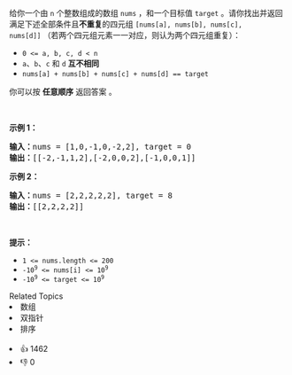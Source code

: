 <p>给你一个由 <code>n</code> 个整数组成的数组&nbsp;<code>nums</code> ，和一个目标值 <code>target</code> 。请你找出并返回满足下述全部条件且<strong>不重复</strong>的四元组&nbsp;<code>[nums[a], nums[b], nums[c], nums[d]]</code>&nbsp;（若两个四元组元素一一对应，则认为两个四元组重复）：</p>

<ul> 
 <li><code>0 &lt;= a, b, c, d&nbsp;&lt; n</code></li> 
 <li><code>a</code>、<code>b</code>、<code>c</code> 和 <code>d</code> <strong>互不相同</strong></li> 
 <li><code>nums[a] + nums[b] + nums[c] + nums[d] == target</code></li> 
</ul>

<p>你可以按 <strong>任意顺序</strong> 返回答案 。</p>

<p>&nbsp;</p>

<p><strong>示例 1：</strong></p>

<pre>
<strong>输入：</strong>nums = [1,0,-1,0,-2,2], target = 0
<strong>输出：</strong>[[-2,-1,1,2],[-2,0,0,2],[-1,0,0,1]]
</pre>

<p><strong>示例 2：</strong></p>

<pre>
<strong>输入：</strong>nums = [2,2,2,2,2], target = 8
<strong>输出：</strong>[[2,2,2,2]]
</pre>

<p>&nbsp;</p>

<p><strong>提示：</strong></p>

<ul> 
 <li><code>1 &lt;= nums.length &lt;= 200</code></li> 
 <li><code>-10<sup>9</sup> &lt;= nums[i] &lt;= 10<sup>9</sup></code></li> 
 <li><code>-10<sup>9</sup> &lt;= target &lt;= 10<sup>9</sup></code></li> 
</ul>

<div><div>Related Topics</div><div><li>数组</li><li>双指针</li><li>排序</li></div></div><br><div><li>👍 1462</li><li>👎 0</li></div>